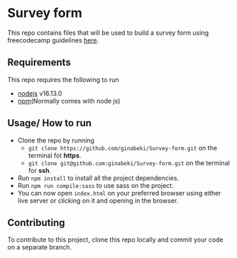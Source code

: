 # Survey form

This repo contains files that will be used to build a survey form using freecodecamp guidelines [here](https://www.freecodecamp.org/learn/responsive-web-design/responsive-web-design-projects/build-a-survey-form).

## Requirements

This repo requires the following to run

- [nodejs](https://nodejs.org/en/) v16.13.0
- [npm](https://www.npmjs.com/)(Normally comes with node js)

## Usage/ How to run

- Clone the repo by running
  - `git clone https://github.com/ginabeki/Survey-form.git` on the terminal fot **https**.
  - `git clone git@github.com:ginabeki/Survey-form.git` on the terminal for **ssh**.
- Run `npm install` to install all the project dependencies.
- Run `npm run compile:sass` to use sass on the project.
- You can now open `index.html` on your preferred browser using either live server or clicking on it and opening in the browser.

## Contributing

To contribute to this project, clone this repo locally and commit your code on a separate branch.
